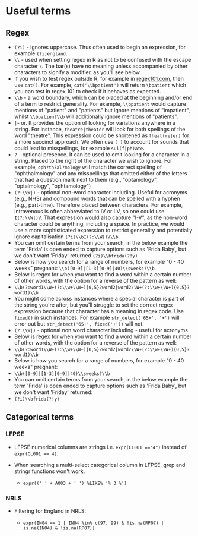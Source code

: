 # Useful terms

## Regex
-   `(?i)` - ignores uppercase. Thus often used to begin an expression, for example `(?i)england`.
-   `\\` - used when setting regex in R as not to be confused with the escape character `\`. The bar(s) have no meaning unless accompanied by other characters to signify a modifier, as you'll see below.
-   If you wish to test regex outside R, for example in [regex101.com](https://regex101.com/), then use `cat()`. For example, `cat('\\bpatient')` will return `\bpatient` which you can test in regex 101 to check if it behaves as expected.
-   `\\b` - a word boundary, which can be placed at the beginning and/or end of a term to restrict generality. For example, `\\bpatient` would capture mentions of "patient" and "patients" but ignore mentions of "impatient", whilst `\\bpatient\\b` will additionally ignore mentions of "patients".
-   `|`- or. It provides the option of looking for variations anywhere in a string. For instance, `theatre|theater` will look for both spellings of the word "theatre". This expression could be shortened as `theat(re|er)` for a more succinct approach. We often use `(|)` to account for sounds that could lead to misspellings, for example `sul(f|ph)ate`.
-   `?` - optional presence. It can be used to omit looking for a character in a string. Placed to the right of the character we wish to ignore. For example, `oph?th?al?mology` will match the correct spelling of "ophthalmology" and any misspellings that omitted either of the letters that had a question mark next to them (e.g., "optamology", "optalmology", "ophtamology")
-   `(?:\\W|)` - optional non-word character including. Useful for acronyms (e.g., NHS) and compound words that can be spelled with a hyphen (e.g., part-time). Therefore placed between characters. For example, intravenous is often abbreviated to IV or I.V, so one could use `I(?:\\W|)V`. That expression would also capture "I-V", as the non-word character could be anything, including a space. In practice, we would use a more sophisticated expression to restrict generality and potentially ignore capitalisation `(?i)\\bI(?:\\W|)V\\b`.
-   You can omit certain terms from your search, in the below example the term 'Frida' is open ended to capture options such as 'Frida Baby', but we don't want 'Friday' returned `(?i)\\bfrida(?!y)`
-   Below is how you search for a range of numbers, for example "0 - 40 weeks" pregnant: `\\b([0-9]|[1-3][0-9]|40)\\sweeks?\\b`
-   Below is regex for when you want to find a word within a certain number of other words, with the option for a reverse of the pattern as well:
-   `\\b(?:word1\\W+(?:\\w+\\W+){0,5}?word2|word2\\W+(?:\\w+\\W+){0,5}?word1)\\b`
-   You might come across instances where a special character is part of the string you're after, but you'll struggle to set the correct regex expression because that character has a meaning in regex code. Use `fixed()` in such instances. For example `str_detect('65+', '+')` will error out but `str_detect('65+', fixed('+'))` will not.
-   `(?:\\W|)` - optional non word character including - useful for acronyms
-   Below is regex for when you want to find a word within a certain number of other words, with the option for a reverse of the pattern as well:
-   `\\b(?:word1\\W+(?:\\w+\\W+){0,5}?word2|word2\\W+(?:\\w+\\W+){0,5}?word1)\\b`
-   Below is how you search for a range of numbers, for example "0 - 40 weeks" pregnant:
-   `\\b([0-9]|[1-3][0-9]|40)\\sweeks?\\b`
-   You can omit certain terms from your search, in the below example the term 'Frida' is open ended to capture options such as 'Frida Baby', but we don't want 'Friday' returned:
-   `(?i)\\bfrida(?!y)`

## Categorical terms

### LFPSE

-   LFPSE numerical columns are strings i.e. `expr(CL001 =="4")` instead of `expr(CL001 == 4)`.

-   When searching a multi-select categorical column in LFPSE, grep and stringr functions won't work.

    -   `expr((' ' + A003 + ' ') %LIKE% '% 3 %')`

### NRLS

-   Filtering for England in NRLS:

    -   `expr(IN04 == 1 | IN04 %in% c(97, 99) & !is.na(RP07) | is.na(IN04) & !is.na(RP07))`
